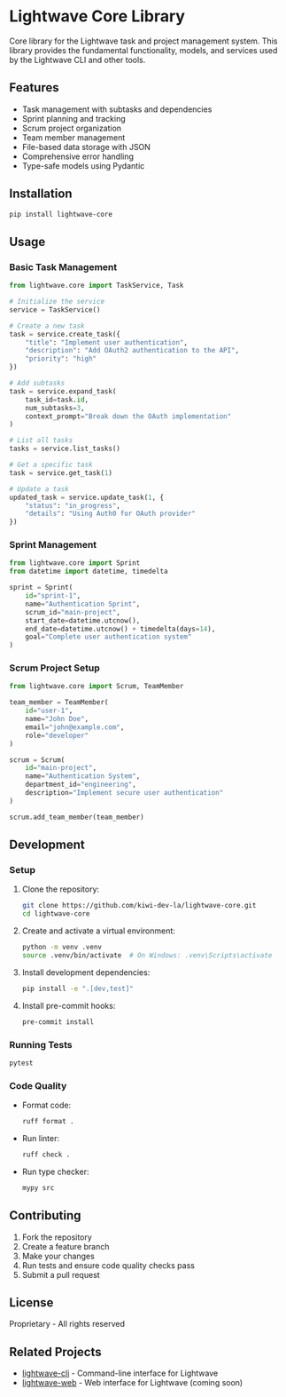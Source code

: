 # Lightwave Core Library

Core library for the Lightwave task and project management system. This library provides the fundamental functionality, models, and services used by the Lightwave CLI and other tools.

## Features

- Task management with subtasks and dependencies
- Sprint planning and tracking
- Scrum project organization
- Team member management
- File-based data storage with JSON
- Comprehensive error handling
- Type-safe models using Pydantic

## Installation

```bash
pip install lightwave-core
```

## Usage

### Basic Task Management

```python
from lightwave.core import TaskService, Task

# Initialize the service
service = TaskService()

# Create a new task
task = service.create_task({
    "title": "Implement user authentication",
    "description": "Add OAuth2 authentication to the API",
    "priority": "high"
})

# Add subtasks
task = service.expand_task(
    task_id=task.id,
    num_subtasks=3,
    context_prompt="Break down the OAuth implementation"
)

# List all tasks
tasks = service.list_tasks()

# Get a specific task
task = service.get_task(1)

# Update a task
updated_task = service.update_task(1, {
    "status": "in_progress",
    "details": "Using Auth0 for OAuth provider"
})
```

### Sprint Management

```python
from lightwave.core import Sprint
from datetime import datetime, timedelta

sprint = Sprint(
    id="sprint-1",
    name="Authentication Sprint",
    scrum_id="main-project",
    start_date=datetime.utcnow(),
    end_date=datetime.utcnow() + timedelta(days=14),
    goal="Complete user authentication system"
)
```

### Scrum Project Setup

```python
from lightwave.core import Scrum, TeamMember

team_member = TeamMember(
    id="user-1",
    name="John Doe",
    email="john@example.com",
    role="developer"
)

scrum = Scrum(
    id="main-project",
    name="Authentication System",
    department_id="engineering",
    description="Implement secure user authentication"
)

scrum.add_team_member(team_member)
```

## Development

### Setup

1. Clone the repository:
   ```bash
   git clone https://github.com/kiwi-dev-la/lightwave-core.git
   cd lightwave-core
   ```

2. Create and activate a virtual environment:
   ```bash
   python -m venv .venv
   source .venv/bin/activate  # On Windows: .venv\Scripts\activate
   ```

3. Install development dependencies:
   ```bash
   pip install -e ".[dev,test]"
   ```

4. Install pre-commit hooks:
   ```bash
   pre-commit install
   ```

### Running Tests

```bash
pytest
```

### Code Quality

- Format code:
  ```bash
  ruff format .
  ```

- Run linter:
  ```bash
  ruff check .
  ```

- Run type checker:
  ```bash
  mypy src
  ```

## Contributing

1. Fork the repository
2. Create a feature branch
3. Make your changes
4. Run tests and ensure code quality checks pass
5. Submit a pull request

## License

Proprietary - All rights reserved

## Related Projects

- [lightwave-cli](https://github.com/kiwi-dev-la/lightwave-cli) - Command-line interface for Lightwave
- [lightwave-web](https://github.com/kiwi-dev-la/lightwave-web) - Web interface for Lightwave (coming soon)
